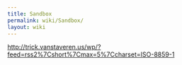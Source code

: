 ```yaml
---
title: Sandbox
permalink: wiki/Sandbox/
layout: wiki
---
```


<rss><http://trick.vanstaveren.us/wp/?feed=rss2%7Cshort%7Cmax=5%7Ccharset=ISO-8859-1></rss>
